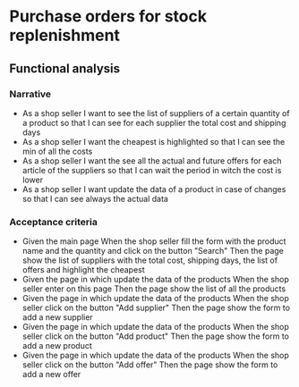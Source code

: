 # Purchase orders for stock replenishment

## Functional analysis

### Narrative

- As a shop seller
  I want to see the list of suppliers of a certain quantity of a product
  so that I can see for each supplier the total cost and shipping days
- As a shop seller
  I want the cheapest is highlighted
  so that I can see the min of all the costs
- As a shop seller
  I want the see all the actual and future offers for each article of the suppliers
  so that I can wait the period in witch the cost is lower
- As a shop seller
  I want update the data of a product in case of changes
  so that I can see always the actual data

### Acceptance criteria

- Given the main page
  When the shop seller fill the form with the product name and the quantity and click on the button "Search"
  Then the page show the list of suppliers with the total cost, shipping days, the list of offers and highlight the cheapest
- Given the page in which update the data of the products
  When the shop seller enter on this page
  Then the page show the list of all the products
- Given the page in which update the data of the products
  When the shop seller click on the button "Add supplier"
  Then the page show the form to add a new supplier
- Given the page in which update the data of the products
  When the shop seller click on the button "Add product"
  Then the page show the form to add a new product
- Given the page in which update the data of the products
  When the shop seller click on the button "Add offer"
  Then the page show the form to add a new offer
